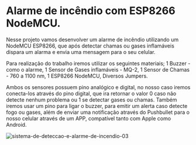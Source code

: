 # Alarme de incêndio com ESP8266 NodeMCU.

Nesse projeto vamos desenvolver um alarme de incêndio utilizando um NodeMCU ESP8266, que após detectar chamas ou gases
inflamáveis dispara um alarma e envia uma mensagem para o seu celular.

Para realização do trabalho iremos utilizar os seguintes materiais;
   1 Buzzer - como o alarme,
   1 Sensor de Gases inflamáveis - MQ-2,
   1 Sensor de Chamas - 760 a 1100 nm,
   1 ESP8266 NodeMCU,
Diversos Jumpers.

Ambos os sensores possuem pino analógico e digital,
no nosso caso iremos conecta-los através do pino digital,
que ira retornar o valor 0 caso não detecte nenhum problema ou 1 se detectar gases ou chamas.
Também iremos usar um pino para ligar o buzzer, para emitir um alerta caso detecte fogo ou gases, 
além de enviar uma notificação através do Pushbullet para o nosso celular através de um APP, compatível tanto com Apple
como Android.


![sistema-de-deteccao-e-alarme-de-incendio-03](https://user-images.githubusercontent.com/56637793/67402592-2e701c00-f587-11e9-9d9e-9997a943fe86.jpg)
